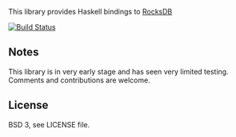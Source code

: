 This library provides Haskell bindings to
[RocksDB](http://rocksdb.org)

[![Build Status](https://travis-ci.org/serokell/rocksdb-haskell.svg?branch=master)](https://travis-ci.org/serokell/rocksdb-haskell)

## Notes

This library is in very early stage and has seen very limited testing. Comments
and contributions are welcome.

## License

BSD 3, see LICENSE file.
